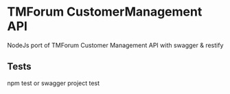 # TMForum CustomerManagement API 
NodeJs port of TMForum Customer Management API with swagger & restify

## Tests
npm test or swagger project test
